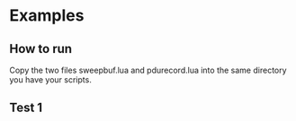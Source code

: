 Examples 
========

## How to run

Copy the two files sweepbuf.lua and pdurecord.lua into the same directory you have your scripts.



## Test 1


